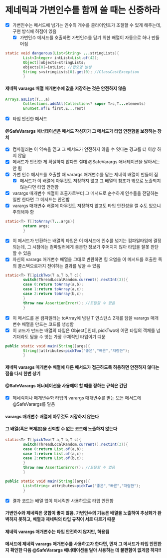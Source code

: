 # 제네릭과 가변인수를 함께 쓸 때는 신중하라

- [x] 가변인수는 메서드에 넘기는 인수의 개수를 클라이언트가 조절할 수 있게 해주는데, 구현 방식에 허점이 있음
    - [x] 가변인수 메서드를 호출하면 가변인수를 담기 위한 배열이 자동으로 하나 만들어짐

~~~java
static void dangerous(List<String> ...stringLists){
        List<Integer> intList=List.of(42);
        Object[]objects=stringLists;
        objects[0]=intList; //힙오염 발생
        String s=stringLists[0].get(0); //ClassCastException
        }
~~~

#### 제네릭 varargs 배열 매개변수에 값을 저장하는 것은 안전하지 않음

~~~java
Arrays.asList(T...a)
        Collections.addAll(Collection<? super T>c,T...elements)
        EnumSet.of(E first,E...rest)
~~~

- [x] 타입 안전한 메서드

#### @SafeVarargs 애너테이션은 메서드 작성자가 그 메서드가 타입 안전함을 보장하는 장치

- [x] 컴파일러는 이 약속을 믿고 그 메서드가 안전하지 않을 수 잇다는 경고를 더 이상 하지 않음
- [x] 메서드가 안전한 게 확실하지 않다면 절대 @SafeVarargs 애너테이션을 달아서는 안 됨
- [x] 가변 인수 메서드를 호출할 때 varargs 매개변수를 담는 제네릭 배열이 만들어 짐
    - [x] 메서드가 이 배열에 아무것도 저장하지 않고 그 배열의 참조가 밖으로 노출되지 않는다면 타입 안전함
- [x] varargs 매개변수 배열이 호출자로부터 그 메서드로 순수하게 인수들을 전달하는 일만 한다면 그 메서드는 안전함
- [x] varargs 매개변수 배열에 아무것도 저장하지 않고도 타입 안전성을 깰 수도 있으니 주의해야 함

~~~java
static<T> T[]toArray(T...args){
        return args;
        }
~~~

- [x] 이 메서드가 반환하는 배열의 타입은 이 메서드에 인수를 넘기는 컴파일타임에 결정되는데, 그 시점에는 컴파일러에게 충분한 정보가 주어지지 않아 타입을 잘못 판단할 수 있음
- [x] 자신의 varargs 매개변수 배열을 그대로 반환하면 힙 오염을 이 메서드를 호출한 쪽의 콜스택으로까지 전이하는 결과를 낳을 수 있음

~~~java
static<T> T[]pickTwo(T a,T b,T c){
        switch(ThreadLocalRandom.current().nextInt(3)){
        case 0:return toArray(a,b);
        case 1:return toArray(a,c);
        case 2:return toArray(b,c);
        }
        throw new AssertionError(); //도달할 수 없음
        }
~~~

- [x] 이 메서드를 본 컴파일러는 toArray에 넘길 T 인스턴스 2개를 담을 varargs 매개변수 배열을 만드는 코드를 생성함
- [x] 이 코드가 만드는 배열의 타입은 Object[]인데, pickTwo에 어떤 타입의 객체를 넘기더라도 담을 수 잇는 가장 구체적인 타입이기 떄문

~~~java
public static void main(String[]args){
        String[]attributes=pickTwo("좋은","빠른","저렴한");
        }
~~~

#### 제네릭 varargs 매개변수 배열에 다른 메서드가 접근하도록 허용하면 안전하지 않다는 점을 다시 한번 상기

#### @SafeVarargs 애너테이션을 사용해야 할 때를 정하는 규칙은 간단

- [x] 제네릭이나 매개변수화 타입의 varargs 매개변수를 받는 모든 메서드에 @SafeVarargs를 달음

#### varargs 매개변수 배열에 아무것도 저장하지 않는다

#### 그 배열(혹은 복제본)을 신뢰할 수 없는 코드에 노출하지 않는다

~~~java
static<T> T[]pickTwo(T a,T b,T c){
        switch(ThreadLocalRandom.current().nextInt(3)){
        case 0:return List.of(a,b);
        case 1:return List.of(a,c);
        case 2:return List.of(b,c);
        }
        throw new AssertionError(); //도달할 수 없음
        }
~~~

~~~java
public static void main(String[]args){
        List<String> attributes=pickTwo("좋은","빠른","저렴한");
        }
~~~

- [x] 결과 코드는 배열 없이 제네릭만 사용하므로 타입 안전함

#### 가변인수와 제네릭은 궁합이 좋지 않음. 가변인수의 기능은 배열을 노출하여 추상화가 완벽하지 못하고, 배열과 제네릭의 타입 규칙이 서로 다르기 때문

#### 제네릭 varargs 매개변수는 타입 안전하지 않지만, 허용됨

#### 메서드에 제네릭 varargs 매개변수를 사용하고자 한다면, 먼저 그 메서드가 타입 안전한지 확인한 다음 @SafeVarargs 애너테이션을 달아 사용하는 데 불편함이 없게끔 하자!!
